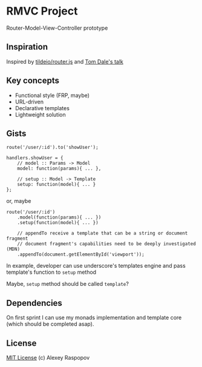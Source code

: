 # RMVC Project

Router-Model-View-Controller prototype

## Inspiration

Inspired by [tildeio/router.js](https://github.com/tildeio/router.js) and [Tom Dale's talk](http://www.youtube.com/watch?v=OSEXpsVcTxI)

## Key concepts

 * Functional style (FRP, maybe)
 * URL-driven
 * Declarative templates
 * Lightweight solution

## Gists

	route('/user/:id').to('showUser');

	handlers.showUser = {
		// model :: Params -> Model
		model: function(params){ ... },

		// setup :: Model -> Template
		setup: function(model){ ... }
	};

or, maybe

	route('/user/:id')
		.model(function(params){ ... })
		.setup(function(model){ ... })

		// appendTo receive a template that can be a string or document fragment
		// document fragment's capabilities need to be deeply investigated (MDN)
		.appendTo(document.getElementById('viewport'));

In example, developer can use underscore's templates engine and pass template's function to `setup` method

Maybe, `setup` method should be called `template`?

## Dependencies

On first sprint I can use my monads implementation and template core (which should be completed asap).

## License

[MIT License](http://en.wikipedia.org/wiki/MIT_License) (c) Alexey Raspopov